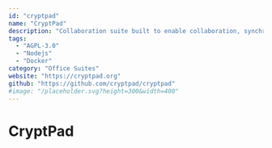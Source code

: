 ```yaml
---
id: "cryptpad"
name: "CryptPad"
description: "Collaboration suite built to enable collaboration, synchronizing changes to documents in real time."
tags:
  - "AGPL-3.0"
  - "Nodejs"
  - "Docker"
category: "Office Suites"
website: "https://cryptpad.org"
github: "https://github.com/cryptpad/cryptpad"
#image: "/placeholder.svg?height=300&width=400"
---
```


# CryptPad
